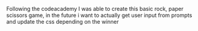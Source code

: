 Following the codeacademy I was able to create this basic rock, paper scissors game, in the future i want to actually get user input from prompts and update the css depending on the winner

